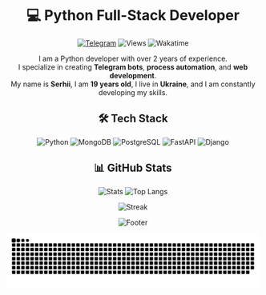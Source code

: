 <div align="center">

# <div align="center">💻 Python Full-Stack Developer</div>

<div align="center">

[![Telegram](https://img.shields.io/static/v1?message=Telegram&logo=telegram&label=&color=2CA5E0&logoColor=white&labelColor=&style=for-the-badge)](https://t.me/klaymov) ![Views](https://komarev.com/ghpvc/?username=klaymov&style=for-the-badge&color=blue) ![Wakatime](https://wakatime.com/badge/user/f80ae27a-c328-426f-a381-bc84136e2dd6.svg?style=for-the-badge)

</div>

I am a Python developer with over 2 years of experience.  
I specialize in creating **Telegram bots**, **process automation**, and **web development**.  
My name is **Serhii**, I am **19 years old**, I live in **Ukraine**, and I am constantly developing my skills.  

## <div align="center">🛠️ Tech Stack</div>

<div align="center">

![Python](https://img.shields.io/badge/Python-3776AB?logo=python&logoColor=white&style=for-the-badge) 
![MongoDB](https://img.shields.io/badge/MongoDB-47A248?logo=mongodb&logoColor=white&style=for-the-badge) 
![PostgreSQL](https://img.shields.io/badge/PostgreSQL-4169E1?logo=postgresql&logoColor=white&style=for-the-badge) 
![FastAPI](https://img.shields.io/badge/FastAPI-009688?logo=fastapi&logoColor=white&style=for-the-badge) 
![Django](https://img.shields.io/badge/Django-092E20?logo=django&logoColor=white&style=for-the-badge)  

</div>

## 📊 GitHub Stats  

![Stats](https://github-readme-stats.vercel.app/api?username=klaymov&hide_title=false&hide_rank=false&show_icons=true&include_all_commits=true&count_private=true&disable_animations=false&theme=github_dark&locale=en&hide_border=true&order=1)  ![Top Langs](https://github-readme-stats.vercel.app/api/top-langs?username=klaymov&locale=en&hide_title=false&layout=compact&card_width=320&langs_count=5&theme=github_dark&hide_border=true&order=2)  

![Streak](https://streak-stats.demolab.com?user=klaymov&locale=en&mode=daily&theme=github_dark&hide_border=true&border_radius=5&order=3)  


![Footer](https://capsule-render.vercel.app/api?type=rect&height=1&section=header&reversal=false&fontSize=70&fontColor=FFFFFF&fontAlign=50&fontAlignY=50&stroke=-&descSize=20&descAlign=50&descAlignY=50&textBg=false&theme=onedark)  

<img src="https://raw.githubusercontent.com/Platane/snk/output/github-contribution-grid-snake-dark.svg" alt="Snake animation" />
</div>
